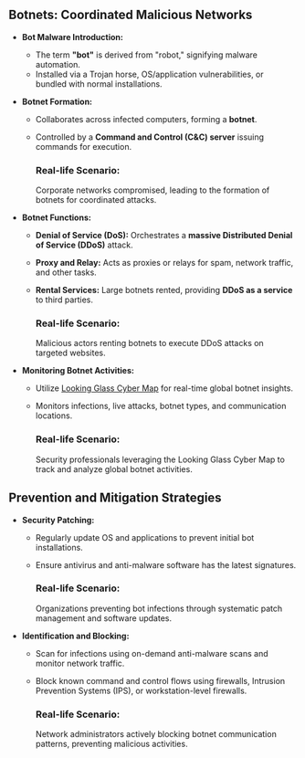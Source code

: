 ## Botnets: Coordinated Malicious Networks

- **Bot Malware Introduction:**
	- The term **"bot"** is derived from "robot," signifying malware automation.
	- Installed via a Trojan horse, OS/application vulnerabilities, or bundled with normal installations.

- **Botnet Formation:**
	- Collaborates across infected computers, forming a **botnet**.
	- Controlled by a **Command and Control (C&C) server** issuing commands for execution.

		### Real-life Scenario:
		Corporate networks compromised, leading to the formation of botnets for coordinated attacks.

- **Botnet Functions:**
	- **Denial of Service (DoS):** Orchestrates a **massive Distributed Denial of Service (DDoS)** attack.
	- **Proxy and Relay:** Acts as proxies or relays for spam, network traffic, and other tasks.
	- **Rental Services:** Large botnets rented, providing **DDoS as a service** to third parties.

		### Real-life Scenario:
		Malicious actors renting botnets to execute DDoS attacks on targeted websites.

- **Monitoring Botnet Activities:**
	- Utilize [Looking Glass Cyber Map](https://map.lookingglasscyber.com) for real-time global botnet insights.
	- Monitors infections, live attacks, botnet types, and communication locations.

		### Real-life Scenario:
		Security professionals leveraging the Looking Glass Cyber Map to track and analyze global botnet activities.

## Prevention and Mitigation Strategies

- **Security Patching:**
	- Regularly update OS and applications to prevent initial bot installations.
	- Ensure antivirus and anti-malware software has the latest signatures.

		### Real-life Scenario:
		Organizations preventing bot infections through systematic patch management and software updates.

- **Identification and Blocking:**
	- Scan for infections using on-demand anti-malware scans and monitor network traffic.
	- Block known command and control flows using firewalls, Intrusion Prevention Systems (IPS), or workstation-level firewalls.

		### Real-life Scenario:
		Network administrators actively blocking botnet communication patterns, preventing malicious activities.
